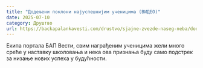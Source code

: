 ```yaml
---
title: "Додељени поклони најуспешнијим ученицима (ВИДЕО)"
date: 2025-07-10
category: Друштво
url: https://backapalankavesti.com/drustvo/sjajne-zvezde-naseg-neba/dodeljeni-pokloni-najuspesnijim-ucenicima-video/
---
```


Екипа портала БАП Вести, свим награђеним ученицима жели много среће у наставку школовања и нека ова признања буду само подстрек за низање нових успеха у будућности.
